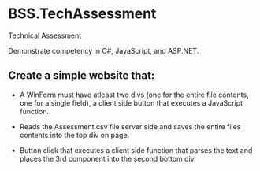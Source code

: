 # BSS.TechAssessment
Technical Assessment

Demonstrate competency in C#, JavaScript, and ASP.NET.

## Create a simple website that:

- A WinForm must have atleast two divs (one for the entire file contents, one for a single field), a client side button that executes a JavaScript function.

- Reads the Assessment.csv file server side and saves the entire files contents into the top div on page.

- Button click that executes a client side function that parses the text and places the 3rd component into the second bottom div.
